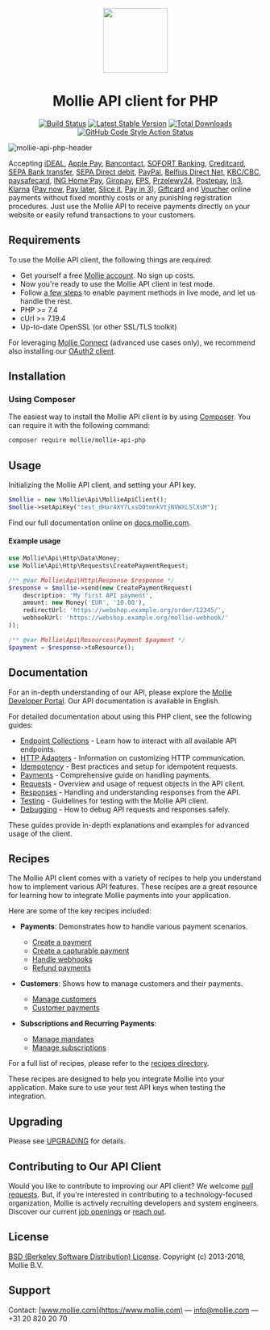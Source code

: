 <p align="center">
  <img src="https://github.com/mollie/mollie-api-php/assets/7265703/140510a5-ede5-41bf-9d77-0d09b906e8f4" width="128" height="128"/>
</p>

<h1 align="center">Mollie API client for PHP</h1>

<div align="center">

[![Build Status](https://github.com/mollie/mollie-api-php/workflows/tests/badge.svg)](https://github.com/mollie/mollie-api-php/actions)
[![Latest Stable Version](https://poser.pugx.org/mollie/mollie-api-php/v/stable)](https://packagist.org/packages/mollie/mollie-api-php)
[![Total Downloads](https://poser.pugx.org/mollie/mollie-api-php/downloads)](https://packagist.org/packages/mollie/mollie-api-php)
[![GitHub Code Style Action Status](https://img.shields.io/github/actions/workflow/status/mollie/mollie-api-php/fix-php-code-style-issues.yml?branch=main&label=code%20style&style=flat-square)](https://github.com/mollie/mollie-api-php/actions?query=workflow%3A"Fix+Code+Style"+branch%3Amain)

</div>

![mollie-api-php-header](https://github.com/mollie/mollie-api-php/assets/7265703/e79b7770-fe00-4dfe-bb8b-3d5ed221e329)

Accepting [iDEAL](https://www.mollie.com/payments/ideal/), [Apple Pay](https://www.mollie.com/payments/apple-pay), [Bancontact](https://www.mollie.com/payments/bancontact/), [SOFORT Banking](https://www.mollie.com/payments/sofort/), [Creditcard](https://www.mollie.com/payments/credit-card/), [SEPA Bank transfer](https://www.mollie.com/payments/bank-transfer/), [SEPA Direct debit](https://www.mollie.com/payments/direct-debit/), [PayPal](https://www.mollie.com/payments/paypal/), [Belfius Direct Net](https://www.mollie.com/payments/belfius/), [KBC/CBC](https://www.mollie.com/payments/kbc-cbc/), [paysafecard](https://www.mollie.com/payments/paysafecard/), [ING Home'Pay](https://www.mollie.com/payments/ing-homepay/), [Giropay](https://www.mollie.com/payments/giropay/), [EPS](https://www.mollie.com/payments/eps/), [Przelewy24](https://www.mollie.com/payments/przelewy24/), [Postepay](https://www.mollie.com/en/payments/postepay), [In3](https://www.mollie.com/payments/in3/), [Klarna](https://www.mollie.com/payments/klarna-pay-later/) ([Pay now](https://www.mollie.com/payments/klarna-pay-now/), [Pay later](https://www.mollie.com/payments/klarna-pay-later/), [Slice it](https://www.mollie.com/payments/klarna-slice-it/), [Pay in 3](https://www.mollie.com/payments/klarna-pay-in-3/)), [Giftcard](https://www.mollie.com/payments/gift-cards/) and [Voucher](https://www.mollie.com/en/payments/meal-eco-gift-vouchers) online payments without fixed monthly costs or any punishing registration procedures. Just use the Mollie API to receive payments directly on your website or easily refund transactions to your customers.

## Requirements ##
To use the Mollie API client, the following things are required:

+ Get yourself a free [Mollie account](https://www.mollie.com/signup). No sign up costs.
+ Now you're ready to use the Mollie API client in test mode.
+ Follow [a few steps](https://www.mollie.com/dashboard/?modal=onboarding) to enable payment methods in live mode, and let us handle the rest.
+ PHP >= 7.4
+ cUrl >= 7.19.4
+ Up-to-date OpenSSL (or other SSL/TLS toolkit)

For leveraging [Mollie Connect](https://docs.mollie.com/oauth/overview) (advanced use cases only), we recommend also installing our [OAuth2 client](https://github.com/mollie/oauth2-mollie-php).

## Installation ##
### Using Composer ###

The easiest way to install the Mollie API client is by using [Composer](http://getcomposer.org/doc/00-intro.md). You can require it with the following command:

```bash
composer require mollie/mollie-api-php
```

## Usage ##

Initializing the Mollie API client, and setting your API key.

```php
$mollie = new \Mollie\Api\MollieApiClient();
$mollie->setApiKey("test_dHar4XY7LxsDOtmnkVtjNVWXLSlXsM");
```

Find our full documentation online on [docs.mollie.com](https://docs.mollie.com).

#### Example usage ####
```php
use Mollie\Api\Http\Data\Money;
use Mollie\Api\Http\Requests\CreatePaymentRequest;

/** @var Mollie\Api\Http\Response $response */
$response = $mollie->send(new CreatePaymentRequest(
    description: 'My first API payment',
    amount: new Money('EUR', '10.00'),
    redirectUrl: 'https://webshop.example.org/order/12345/',
    webhookUrl: 'https://webshop.example.org/mollie-webhook/'
));

/** @var Mollie\Api\Resources\Payment $payment */
$payment = $response->toResource();
```

## Documentation
For an in-depth understanding of our API, please explore the [Mollie Developer Portal](https://www.mollie.com/developers). Our API documentation is available in English.

For detailed documentation about using this PHP client, see the following guides:

- [Endpoint Collections](docs/endpoint-collections.md) - Learn how to interact with all available API endpoints.
- [HTTP Adapters](docs/http-adapters.md) - Information on customizing HTTP communication.
- [Idempotency](docs/idempotency.md) - Best practices and setup for idempotent requests.
- [Payments](docs/payments.md) - Comprehensive guide on handling payments.
- [Requests](docs/requests.md) - Overview and usage of request objects in the API client.
- [Responses](docs/responses.md) - Handling and understanding responses from the API.
- [Testing](docs/testing.md) - Guidelines for testing with the Mollie API client.
- [Debugging](docs/debugging.md) - How to debug API requests and responses safely.

These guides provide in-depth explanations and examples for advanced usage of the client.

## Recipes

The Mollie API client comes with a variety of recipes to help you understand how to implement various API features. These recipes are a great resource for learning how to integrate Mollie payments into your application.

Here are some of the key recipes included:

- **Payments**: Demonstrates how to handle various payment scenarios.
  - [Create a payment](docs/recipes/payments/create-payment.md)
  - [Create a capturable payment](docs/recipes/payments/create-capturable-payment.md)
  - [Handle webhooks](docs/recipes/payments/handle-webhook.md)
  - [Refund payments](docs/recipes/payments/refund-payment.md)

- **Customers**: Shows how to manage customers and their payments.
  - [Manage customers](docs/recipes/customers/manage-customers.md)
  - [Customer payments](docs/recipes/customers/customer-payments.md)

- **Subscriptions and Recurring Payments**:
  - [Manage mandates](docs/recipes/mandates/manage-mandates.md)
  - [Manage subscriptions](docs/recipes/subscriptions/manage-subscriptions.md)

For a full list of recipes, please refer to the [recipes directory](docs/recipes/).

These recipes are designed to help you integrate Mollie into your application. Make sure to use your test API keys when testing the integration.

## Upgrading

Please see [UPGRADING](UPGRADING.md) for details.

## Contributing to Our API Client ##
Would you like to contribute to improving our API client? We welcome [pull requests](https://github.com/mollie/mollie-api-php/pulls?utf8=%E2%9C%93&q=is%3Apr). But, if you're interested in contributing to a technology-focused organization, Mollie is actively recruiting developers and system engineers. Discover our current [job openings](https://jobs.mollie.com/) or [reach out](mailto:personeel@mollie.com).

## License ##
[BSD (Berkeley Software Distribution) License](https://opensource.org/licenses/bsd-license.php).
Copyright (c) 2013-2018, Mollie B.V.

## Support ##
Contact: [www.mollie.com](https://www.mollie.com) — info@mollie.com — +31 20 820 20 70

